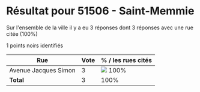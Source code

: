 # Résultat pour 51506 - Saint-Memmie

Sur l'ensemble de la ville il y a eu 3 réponses dont 3 réponses avec une rue citée (100%)

1 points noirs identifiés

| Rue | Vote | % / les rues cités|
|-----|------|-------------------|
| Avenue Jacques Simon | 3 | <img src="../../img/bar_100.gif" />&nbsp;100%|
| **Total** | 3 | 100%|
